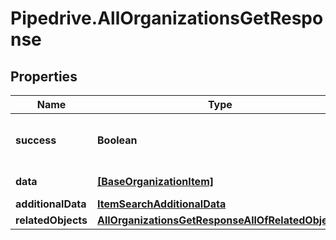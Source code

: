 # Pipedrive.AllOrganizationsGetResponse

## Properties

Name | Type | Description | Notes
------------ | ------------- | ------------- | -------------
**success** | **Boolean** | If the response is successful or not | [optional] 
**data** | [**[BaseOrganizationItem]**](BaseOrganizationItem.md) | The array of Organizations | [optional] 
**additionalData** | [**ItemSearchAdditionalData**](ItemSearchAdditionalData.md) |  | [optional] 
**relatedObjects** | [**AllOrganizationsGetResponseAllOfRelatedObjects**](AllOrganizationsGetResponseAllOfRelatedObjects.md) |  | [optional] 


